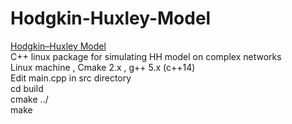 # Hodgkin-Huxley-Model
[Hodgkin–Huxley Model](https://en.wikipedia.org/wiki/Hodgkin%E2%80%93Huxley_model)
<br>
C++ linux package for simulating HH model on complex networks
<br>
Linux machine , Cmake 2.x , g++ 5.x (c++14)
<br>
Edit main.cpp in src directory
<br>
cd build
<br>
cmake ../
<br>
make
